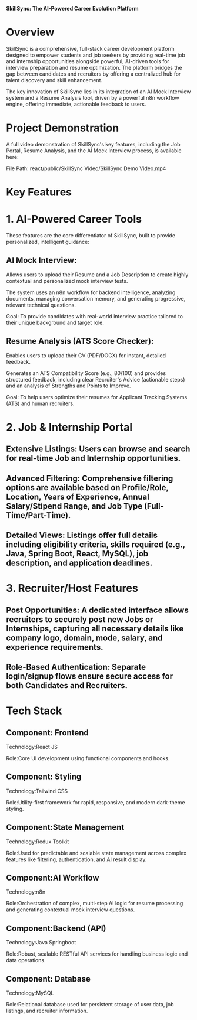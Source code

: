 **SkillSync: The AI-Powered Career Evolution Platform**

# Overview

SkillSync is a comprehensive, full-stack career development platform designed to empower students and job seekers by providing real-time job and internship opportunities alongside powerful, AI-driven tools for interview preparation and resume optimization. The platform bridges the gap between candidates and recruiters by offering a centralized hub for talent discovery and skill enhancement.

The key innovation of SkillSync lies in its integration of an AI Mock Interview system and a Resume Analysis tool, driven by a powerful n8n workflow engine, offering immediate, actionable feedback to users.

# Project Demonstration

A full video demonstration of SkillSync's key features, including the Job Portal, Resume Analysis, and the AI Mock Interview process, is available here:

File Path: react/public/SkillSync Video/SkillSync Demo Video.mp4

# Key Features

# 1. AI-Powered Career Tools

These features are the core differentiator of SkillSync, built to provide personalized, intelligent guidance:

## AI Mock Interview:

Allows users to upload their Resume and a Job Description to create highly contextual and personalized mock interview tests.

The system uses an n8n workflow for backend intelligence, analyzing documents, managing conversation memory, and generating progressive, relevant technical questions.

Goal: To provide candidates with real-world interview practice tailored to their unique background and target role.

## Resume Analysis (ATS Score Checker):

Enables users to upload their CV (PDF/DOCX) for instant, detailed feedback.

Generates an ATS Compatibility Score (e.g., 80/100) and provides structured feedback, including clear Recruiter's Advice (actionable steps) and an analysis of Strengths and Points to Improve.

Goal: To help users optimize their resumes for Applicant Tracking Systems (ATS) and human recruiters.

# 2. Job & Internship Portal

## Extensive Listings: Users can browse and search for real-time Job and Internship opportunities.

## Advanced Filtering: Comprehensive filtering options are available based on Profile/Role, Location, Years of Experience, Annual Salary/Stipend Range, and Job Type (Full-Time/Part-Time).

## Detailed Views: Listings offer full details including eligibility criteria, skills required (e.g., Java, Spring Boot, React, MySQL), job description, and application deadlines.

# 3. Recruiter/Host Features

## Post Opportunities: A dedicated interface allows recruiters to securely post new Jobs or Internships, capturing all necessary details like company logo, domain, mode, salary, and experience requirements.

## Role-Based Authentication: Separate login/signup flows ensure secure access for both Candidates and Recruiters.

# Tech Stack

## Component: Frontend

Technology:React JS

Role:Core UI development using functional components and hooks.

## Component: Styling

Technology:Tailwind CSS

Role:Utility-first framework for rapid, responsive, and modern dark-theme styling.

## Component:State Management

Technology:Redux Toolkit

Role:Used for predictable and scalable state management across complex features like filtering, authentication, and AI result display.

## Component:AI Workflow

Technology:n8n

Role:Orchestration of complex, multi-step AI logic for resume processing and generating contextual mock interview questions.

## Component:Backend (API)

Technology:Java Springboot

Role:Robust, scalable RESTful API services for handling business logic and data operations.

## Component: Database

Technology:MySQL

Role:Relational database used for persistent storage of user data, job listings, and recruiter information.
